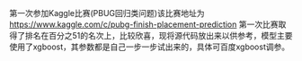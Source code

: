 第一次参加Kaggle比赛(PBUG回归类问题)该比赛地址为 https://www.kaggle.com/c/pubg-finish-placement-prediction
第一次比赛取得了排名在百分之51的名次上，比较欣喜，现将源代码放出来以供参考，模型主要使用了xgboost，其参数都是自己一步一步试出来的，具体可百度xgboost调参。
